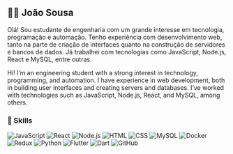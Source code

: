## 🧑‍💻 João Sousa

Olá! Sou estudante de engenharia com um grande interesse em tecnologia, programação e automação. Tenho experiência com desenvolvimento web, tanto na parte de criação de interfaces quanto na construção de servidores e bancos de dados. Já trabalhei com tecnologias como JavaScript, Node.js, React e MySQL, entre outras.

Hi! I’m an engineering student with a strong interest in technology, programming, and automation. I have experience in web development, both in building user interfaces and creating servers and databases. I’ve worked with technologies such as JavaScript, Node.js, React, and MySQL, among others.

### 🔧 Skills
![JavaScript](https://img.shields.io/badge/JavaScript-%23F7DF1E?style=for-the-badge&logo=javascript&logoColor=white) 
![React](https://img.shields.io/badge/React-%2320232a?style=for-the-badge&logo=react&logoColor=61DAFB) 
![Node.js](https://img.shields.io/badge/Node.js-%23339933?style=for-the-badge&logo=node.js&logoColor=white) 
![HTML](https://img.shields.io/badge/HTML-%23E34F26?style=for-the-badge&logo=html5&logoColor=white) 
![CSS](https://img.shields.io/badge/CSS-%231572B6?style=for-the-badge&logo=css3&logoColor=white) 
![MySQL](https://img.shields.io/badge/MySQL-%234479A1?style=for-the-badge&logo=mysql&logoColor=white) 
![Docker](https://img.shields.io/badge/Docker-%232496ED?style=for-the-badge&logo=docker&logoColor=white) 
![Redux](https://img.shields.io/badge/Redux-%23593d88?style=for-the-badge&logo=redux&logoColor=white) 
![Python](https://img.shields.io/badge/Python-%233776AB?style=for-the-badge&logo=python&logoColor=white) 
![Flutter](https://img.shields.io/badge/Flutter-%2302568C?style=for-the-badge&logo=flutter&logoColor=white) 
![Dart](https://img.shields.io/badge/Dart-%230175C2?style=for-the-badge&logo=dart&logoColor=white) 
![GitHub](https://img.shields.io/badge/GitHub-%23121011?style=for-the-badge&logo=github&logoColor=white)

